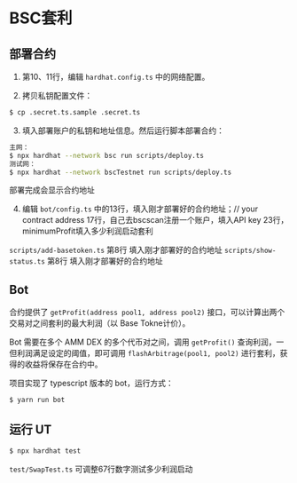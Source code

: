 # BSC套利

## 部署合约
1. 第10、11行，编辑 `hardhat.config.ts` 中的网络配置。

2. 拷贝私钥配置文件：

```bash
$ cp .secret.ts.sample .secret.ts
```

3. 填入部署账户的私钥和地址信息。然后运行脚本部署合约：

```bash
主网：
$ npx hardhat --network bsc run scripts/deploy.ts
测试网：
$ npx hardhat --network bscTestnet run scripts/deploy.ts
```
部署完成会显示合约地址

4. 编辑 `bot/config.ts` 中的13行，填入刚才部署好的合约地址；// your contract address
17行，自己去bscscan注册一个账户，填入API key
23行，minimumProfit填入多少利润启动套利

`scripts/add-basetoken.ts` 第8行 填入刚才部署好的合约地址
`scripts/show-status.ts` 第8行 填入刚才部署好的合约地址


## Bot

合约提供了 `getProfit(address pool1, address pool2)` 接口，可以计算出两个交易对之间套利的最大利润（以 Base Tokne计价）。

Bot 需要在多个 AMM DEX 的多个代币对之间，调用 `getProfit()` 查询利润，一但利润满足设定的阈值，即可调用 `flashArbitrage(pool1, pool2)` 进行套利，获得的收益将保存在合约中。

项目实现了 typescript 版本的 bot，运行方式：

```bash
$ yarn run bot
```
















## 运行 UT

```bash
$ npx hardhat test
```

`test/SwapTest.ts` 可调整67行数字测试多少利润启动 

